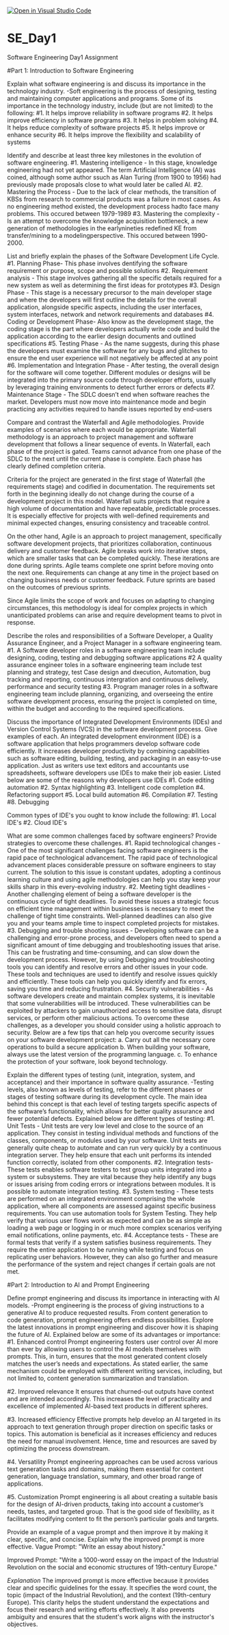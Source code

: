 [![Open in Visual Studio Code](https://classroom.github.com/assets/open-in-vscode-2e0aaae1b6195c2367325f4f02e2d04e9abb55f0b24a779b69b11b9e10269abc.svg)](https://classroom.github.com/online_ide?assignment_repo_id=18476205&assignment_repo_type=AssignmentRepo)
# SE_Day1
Software Engineering Day1 Assignment

#Part 1: Introduction to Software Engineering

Explain what software engineering is and discuss its importance in the technology industry.
-Soft engineering is the process of designing, testing and maintaining computer applications and programs. Some of its importance in the technology industry, include (but are not limited) to the following:
#1. It helps improve reliability in software programs
#2. It helps improve efficiency in software programs
#3. It helps in problem solving
#4. It helps reduce complexity of software projects
#5. It helps improve or enhance security
#6. It helps improve the flexibility and scalability of systems 

Identify and describe at least three key milestones in the evolution of software engineering.
#1. Mastering intelligence - In this stage, knowledge engineering had not yet appeared. The term Artificial Intelligence (AI) was coined, although some author ssuch as Alan Turing (from 1900 to 1956) had previously made proposals close to what would later be called AI.
#2. Mastering the Process - Due to the lack of clear methods, the transition of KBSs from research to commercial products was a failure in most cases. As no engineering method existed, the development process hadto face many problems. This occured between 1979-1989
#3. Mastering the complexity - Is an attempt to overcome the knowledge acquisition bottleneck, a new generation of methodologies in the earlynineties redefined KE from transfer/mining to a modelingperspective. This occured between 1990-2000.

List and briefly explain the phases of the Software Development Life Cycle.
#1. Planning Phase- This phase involves dentifying the software requirement or purpose, scope and possible solutions
#2. Requirement analysis - This stage involves gathering all the specific details required for a new system as well as determining the first ideas for prototypes
#3. Design Phase - This stage is a necessary precursor to the main developer stage and where the developers will first outline the details for the overall application, alongside specific aspects, including the user interfaces, system interfaces, network and network requirements and databases
#4. Coding or Development Phase- Also know as the development stage, the coding stage is the part where developers actually write code and build the application according to the earlier design documents and outlined specifications
#5. Testing Phase - As the name suggests, during this phase the developers must examine the software for any bugs and glitches to ensure the end user experience will not negatively be affected at any point
#6. Implementation and Integration Phase - After testing, the overall design for the software will come together. Different modules or designs will be integrated into the primary source code through developer efforts, usually by leveraging training environments to detect further errors or defects
#7. Maintenance Stage - The SDLC doesn’t end when software reaches the market. Developers must now move into maintenance mode and begin practicing any activities required to handle issues reported by end-users

Compare and contrast the Waterfall and Agile methodologies. Provide examples of scenarios where each would be appropriate.
Waterfall methodology is an approach to project management and software development that follows a linear sequence of events. In Waterfall, each phase of the project is gated. Teams cannot advance from one phase of the SDLC to the next until the current phase is complete. Each phase has clearly defined completion criteria. 

Criteria for the project are generated in the first stage of Waterfall (the requirements stage) and codified in documentation. The requirements set forth in the beginning ideally do not change during the course of a development project in this model. Waterfall suits projects that require a high volume of documentation and have repeatable, predictable processes. It is especially effective for projects with well-defined requirements and minimal expected changes, ensuring consistency and traceable control.

On the other hand, Agile is an approach to project management, specifically software development projects, that prioritizes collaboration, continuous delivery and customer feedback. Agile breaks work into iterative steps, which are smaller tasks that can be completed quickly. These iterations are done during sprints. Agile teams complete one sprint before moving onto the next one. Requirements can change at any time in the project based on changing business needs or customer feedback. Future sprints are based on the outcomes of previous sprints.

Since Agile limits the scope of work and focuses on adapting to changing circumstances, this methodology is ideal for complex projects in which unanticipated problems can arise and require development teams to pivot in response.

Describe the roles and responsibilities of a Software Developer, a Quality Assurance Engineer, and a Project Manager in a software engineering team.
#1. A Software developer roles in a software engineering team include designing, coding, testing and debugging software applications
#2  A quality assurance engineer toles in a software engineering team include test planning and strategy, test Case design and dxecution, Automation, bug tracking and reporting, continuous intergration and continuous delively, performance and security testing
#3. Program manager roles in a software engineering team include planning, organizing, and overseeing the entire software development process, ensuring the project is completed on time, within the budget and according to the required specifications.

Discuss the importance of Integrated Development Environments (IDEs) and Version Control Systems (VCS) in the software development process. Give examples of each.
An integrated development environment (IDE) is a software application that helps programmers develop software code efficiently. It increases developer productivity by combining capabilities such as software editing, building, testing, and packaging in an easy-to-use application. Just as writers use text editors and accountants use spreadsheets, software developers use IDEs to make their job easier. Listed below are some of the reasons why developers use IDEs
#1. Code editing automation
#2. Syntax highlighting
#3. Intelligent code completion
#4. Refactoring support
#5. Local build automation
#6. Compilation
#7. Testing
#8. Debugging

Common types of IDE's you ought to know include the following:
#1. Local IDE's
#2. Cloud IDE's

What are some common challenges faced by software engineers? Provide strategies to overcome these challenges.
#1. Rapid technological changes - One of the most significant challenges facing software engineers is the rapid pace of technological advancement. The rapid pace of technological advancement places considerable pressure on software engineers to stay current. The solution to this issue is constant updates, adopting a continous learning culture and using agile methodologies can help you stay keep your skills sharp in this every-evolving industry.
#2. Meeting tight deadlines - Another challenging element of being a software developer is the continuous cycle of tight deadlines. To avoid these issues a strategic focus on efficient time management within businesses is necessary to meet the challenge of tight time constraints. Well-planned deadlines can also give you and your teams ample time to inspect completed projects for mistakes.
#3. Debugging and trouble shooting issues - Developing software can be a challenging and error-prone process, and developers often need to spend a significant amount of time debugging and troubleshooting issues that arise. This can be frustrating and time-consuming, and can slow down the development process. However, by using Debugging and troubleshooting tools you can identify and resolve errors and other issues in your code. These tools and techniques are used to identify and resolve issues quickly and efficiently. These tools can help you quickly identify and fix errors, saving you time and reducing frustration. 
#4. Security vulnerabilities - As software developers create and maintain complex systems, it is inevitable that some vulnerabilities will be introduced. These vulnerabilities can be exploited by attackers to gain unauthorized access to sensitive data, disrupt services, or perform other malicious actions. To overcome these challenges, as a developer you should consider using a holistic approach to security. Below are a few tips that can help you overcome security issues on your software development project:
     a. Carry out all the necessary core operations to build a secure application
     b. When building your software, always use the latest version of the programming language.
     c. To enhance the protection of your software, look beyond technology.

Explain the different types of testing (unit, integration, system, and acceptance) and their importance in software quality assurance.
-Testing levels, also known as levels of testing, refer to the different phases or stages of testing software during its development cycle. The main idea behind this concept is that each level of testing targets specific aspects of the software’s functionality, which allows for better quality assurance and fewer potential defects. Explained below are different types of testing:
#1. Unit Tests - Unit tests are very low level and close to the source of an application. They consist in testing individual methods and functions of the classes, components, or modules used by your software. Unit tests are generally quite cheap to automate and can run very quickly by a continuous integration server. They help ensure that each unit performs its intended function correctly, isolated from other components.
#2. Integration tests- These tests enables software testers to test group units integrated into a system or subsystems. They are vital because they help identify any bugs or issues arising from coding errors or integrations between modules. It is possible to automate integration testing.
#3. System testing - These tests are performed on an integrated environment comprising the whole application, where all components are assessed against specific business requirements. You can use automation tools for System Testing. They help verify that various user flows work as expected and can be as simple as loading a web page or logging in or much more complex scenarios verifying email notifications, online payments, etc.
#4. Acceptance tests - These are formal tests that verify if a system satisfies business requirements. They require the entire application to be running while testing and focus on replicating user behaviors. However, they can also go further and measure the performance of the system and reject changes if certain goals are not met.


#Part 2: Introduction to AI and Prompt Engineering


Define prompt engineering and discuss its importance in interacting with AI models.
-Prompt engineering is the process of giving instructions to a generative AI to produce requested results. From content generation to code generation, prompt engineering offers endless possibilities. Explore the latest innovations in prompt engineering and discover how it is shaping the future of AI. Explained below are some of its advantages or importance:
#1. Enhanced control
Prompt engineering fosters user control over AI more than ever by allowing users to control the AI models themselves with prompts. This, in turn, ensures that the most generated content closely matches the user’s needs and expectations. As stated earlier, the same mechanism could be employed with different writing services, including, but not limited to, content generation summarization and translation.

#2. Improved relevance
It ensures that churned-out outputs have context and are intended accordingly. This increases the level of practicality and excellence of implemented AI-based text products in different spheres.

#3. Increased efficiency
Effective prompts help develop an AI targeted in its approach to text generation through proper direction on specific tasks or topics. This automation is beneficial as it increases efficiency and reduces the need for manual involvement. Hence, time and resources are saved by optimizing the process downstream.

#4. Versatility
Prompt engineering approaches can be used across various text generation tasks and domains, making them essential for content generation, language translation, summary, and other broad range of applications.

#5. Customization
Prompt engineering is all about creating a suitable basis for the design of AI-driven products, taking into account a customer’s needs, tastes, and targeted group. That is the good side of flexibility, as it facilitates modifying content to fit the person’s particular goals and targets.

Provide an example of a vague prompt and then improve it by making it clear, specific, and concise. Explain why the improved prompt is more effective.
Vague Prompt: "Write an essay about history."

Improved Prompt: "Write a 1000-word essay on the impact of the Industrial Revolution on the social and economic structures of 19th-century Europe."

*Explanation*
The improved prompt is more effective because it provides clear and specific guidelines for the essay. It specifies the word count, the topic (impact of the Industrial Revolution), and the context (19th-century Europe). This clarity helps the student understand the expectations and focus their research and writing efforts effectively. It also prevents ambiguity and ensures that the student's work aligns with the instructor's objectives.
